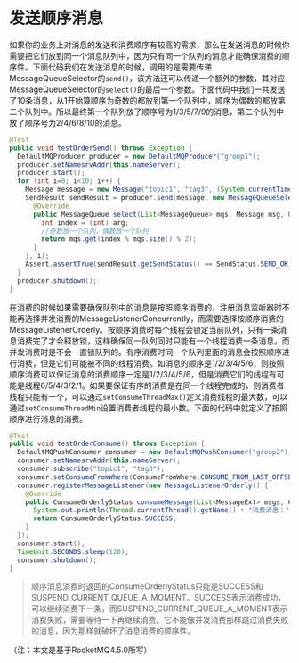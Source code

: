 # 发送顺序消息

如果你的业务上对消息的发送和消费顺序有较高的需求，那么在发送消息的时候你需要把它们放到同一个消息队列中，因为只有同一个队列的消息才能确保消费的顺序性。下面代码我们在发送消息的时候，调用的是需要传递MessageQueueSelector的`send()`，该方法还可以传递一个额外的参数，其对应MessageQueueSelector的`select()`的最后一个参数。下面代码中我们一共发送了10条消息，从1开始算顺序为奇数的都放到第一个队列中，顺序为偶数的都放第二个队列中。所以最终第一个队列放了顺序号为1/3/5/7/9的消息，第二个队列中放了顺序号为2/4/6/8/10的消息。

```java
@Test
public void testOrderSend() throws Exception {
  DefaultMQProducer producer = new DefaultMQProducer("group1");
  producer.setNamesrvAddr(this.nameServer);
  producer.start();
  for (int i=0; i<10; i++) {
    Message message = new Message("topic1", "tag3", (System.currentTimeMillis() + "---" + System.nanoTime() + "hello ordered message " + i).getBytes());
    SendResult sendResult = producer.send(message, new MessageQueueSelector() {
      @Override
      public MessageQueue select(List<MessageQueue> mqs, Message msg, Object arg) {
        int index = (int) arg;
        //奇数放一个队列，偶数放一个队列
        return mqs.get(index % mqs.size() % 2);
      }
    }, i);
    Assert.assertTrue(sendResult.getSendStatus() == SendStatus.SEND_OK);
  }
  producer.shutdown();
}
```

在消费的时候如果需要确保队列中的消息是按照顺序消费的，注册消息监听器时不能再选择并发消费的MessageListenerConcurrently，而需要选择按顺序消费的MessageListenerOrderly。按顺序消费时每个线程会锁定当前队列，只有一条消息消费完了才会释放锁，这样确保同一队列同时只能有一个线程消费一条消息。而并发消费时是不会一直锁队列的。有序消费时同一个队列里面的消息会按照顺序进行消费，但是它们可能被不同的线程消费。如消息的顺序是1/2/3/4/5/6，则按照顺序消费可以保证消息的消费顺序一定是1/2/3/4/5/6，但是消费它们的线程有可能是线程6/5/4/3/2/1。如果要保证有序的消费是在同一个线程完成的，则消费者线程只能有一个，可以通过`setConsumeThreadMax()`定义消费线程的最大数，可以通过`setConsumeThreadMin`设置消费者线程的最小数。下面的代码中就定义了按照顺序进行消息的消费。

```java
@Test
public void testOrderConsume() throws Exception {
  DefaultMQPushConsumer consumer = new DefaultMQPushConsumer("group2");
  consumer.setNamesrvAddr(this.nameServer);
  consumer.subscribe("topic1", "tag3");
  consumer.setConsumeFromWhere(ConsumeFromWhere.CONSUME_FROM_LAST_OFFSET);//默认值，订阅以前的消息将被忽略
  consumer.registerMessageListener(new MessageListenerOrderly() {
    @Override
    public ConsumeOrderlyStatus consumeMessage(List<MessageExt> msgs, ConsumeOrderlyContext context) {
      System.out.println(Thread.currentThread().getName() + "消费消息：" + new String(msgs.get(0).getBody()));
      return ConsumeOrderlyStatus.SUCCESS;
    }
  });
  consumer.start();
  TimeUnit.SECONDS.sleep(120);
  consumer.shutdown();
}
```

> 顺序消息消费时返回的ConsumeOrderlyStatus只能是SUCCESS和SUSPEND_CURRENT_QUEUE_A_MOMENT。SUCCESS表示消费成功，可以继续消费下一条，而SUSPEND_CURRENT_QUEUE_A_MOMENT表示消费失败，需要等待一下再继续消费。它不能像并发消费那样跳过消费失败的消息，因为那样就破坏了消息消费的顺序性。

（注：本文是基于RocketMQ4.5.0所写）